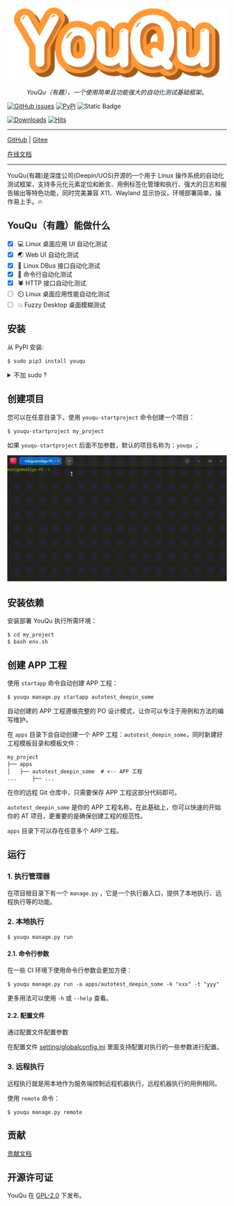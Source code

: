 <p align="center">
  <a href="https://linuxdeepin.github.io/youqu">
    <img src="./docs/assets/logo.png" width="520" alt="YouQu">
  </a>
</p>
<p align="center">
    <em>YouQu（有趣），一个使用简单且功能强大的自动化测试基础框架。</em>
</p>




[![GitHub issues](https://img.shields.io/github/issues/linuxdeepin/youqu?color=%23F79431)](https://github.com/linuxdeepin/youqu/issues)
[![PyPI](https://img.shields.io/pypi/v/youqu?style=flat&logo=github&link=https%3A%2F%2Fpypi.org%2Fproject%2Fyouqu%2F&color=%23F79431)](https://pypi.org/project/youqu/)
![Static Badge](https://img.shields.io/badge/UOS%2FDeepin/openEuler-Platform?style=flat&label=OS&color=%23F79431)

[![Downloads](https://static.pepy.tech/badge/youqu)](https://pepy.tech/project/youqu)
[![Hits](https://hits.sh/github.com/linuxdeepin/youqu.svg?style=flat&label=visitors&color=blue)](https://github.com/linuxdeepin/youqu)

---

<a href="https://github.com/linuxdeepin/youqu" target="_blank">GitHub</a> | <a href="https://gitee.com/deepin-community/youqu" target="_blank">Gitee</a>

<a href="https://linuxdeepin.github.io/youqu" target="_blank">在线文档</a>

---

YouQu(有趣)是深度公司(Deepin/UOS)开源的一个用于 Linux 操作系统的自动化测试框架，支持多元化元素定位和断言、用例标签化管理和执行、强大的日志和报告输出等特色功能，同时完美兼容 X11、Wayland 显示协议，环境部署简单，操作易上手。🔥

## YouQu（有趣）能做什么

- [x] 💻 Linux 桌面应用 UI 自动化测试
- [x] 🌏 Web UI 自动化测试
- [x] 🚌 Linux DBus 接口自动化测试
- [x] 🚀 命令行自动化测试
- [x] 🕷️ HTTP 接口自动化测试
- [ ] ⏲️ Linux 桌面应用性能自动化测试
- [ ]    💥 Fuzzy Desktop 桌面模糊测试

## 安装

从 PyPI 安装:


```shell
$ sudo pip3 install youqu
```

<details> 
<summary>不加 sudo ?</summary> 
<pre>
其实不加 sudo 也是可以的：<br>
  pip3 install youqu<br>
但某些情况下可能出现 youqu-startproject 命令无法使用，这是因为不加 sudo 时，安装包路径是在 $HOME/.local/lib/pythonX.X/site-packages，而此路径可能不在环境变量（PATH）中，您可以通过添加环境变量的方式使用 youqu-startproject 命令：<br>
  export PATH=$PATH:$HOME/.local/lib/pythonX.X/site-packages<br>
</pre>
</details>

## 创建项目

您可以在任意目录下，使用 `youqu-startproject` 命令创建一个项目：

```shell
$ youqu-startproject my_project
```

如果 `youqu-startproject` 后面不加参数，默认的项目名称为：`youqu` ；

![](./docs/assets/install.gif)

## 安装依赖

安装部署 YouQu 执行所需环境： 

```shell
$ cd my_project
$ bash env.sh
```

## 创建 APP 工程

使用 `startapp` 命令自动创建 APP 工程：

```shell
$ youqu manage.py startapp autotest_deepin_some
```

自动创建的 APP 工程遵循完整的 PO 设计模式，让你可以专注于用例和方法的编写维护。

在 `apps` 目录下会自动创建一个 APP 工程：`autotest_deepin_some`，同时新建好工程模板目录和模板文件：

```shell
my_project
├── apps
│   ├── autotest_deepin_some  # <-- APP 工程
...     ├── ...
```

在你的远程 Git 仓库中，只需要保存 APP 工程这部分代码即可。

`autotest_deepin_some` 是你的  APP 工程名称，在此基础上，你可以快速的开始你的 AT 项目，更重要的是确保创建工程的规范性。

`apps` 目录下可以存在任意多个 APP 工程。

运行
-------

### 1. 执行管理器

在项目根目录下有一个 `manage.py` ，它是一个执行器入口，提供了本地执行、远程执行等的功能。

### 2. 本地执行


```shell
$ youqu manage.py run
```

#### 2.1. 命令行参数

在一些 CI 环境下使用命令行参数会更加方便：


```shell
$ youqu manage.py run -a apps/autotest_deepin_some -k "xxx" -t "yyy"
```

更多用法可以使用 `-h` 或 `--help` 查看。

#### 2.2. 配置文件

通过配置文件配置参数

在配置文件 [setting/globalconfig.ini](https://github.com/linuxdeepin/youqu/blob/master/setting/globalconfig.ini)  里面支持配置对执行的一些参数进行配置。

### 3. 远程执行

远程执行就是用本地作为服务端控制远程机器执行，远程机器执行的用例相同。

使用 `remote` 命令：


```shell
$ youqu manage.py remote
```

## 贡献

[贡献文档](https://github.com/linuxdeepin/youqu/blob/master/CONTRIBUTING.md) 


## 开源许可证

YouQu 在 [GPL-2.0](https://github.com/linuxdeepin/youqu/blob/master/LICENSE) 下发布。
